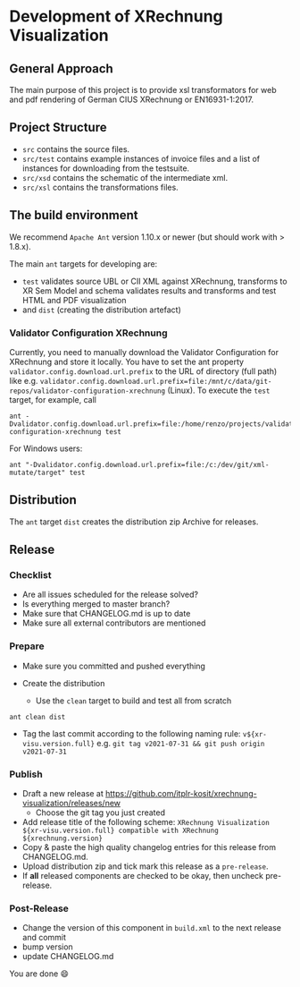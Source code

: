 # Development of XRechnung Visualization

## General Approach

The main purpose of this project is to provide xsl transformators for web and pdf rendering of German CIUS XRechnung or EN16931-1:2017.

## Project Structure

* `src` contains the source files.
* `src/test` contains example instances of invoice files and a list of instances for downloading from the testsuite.
* `src/xsd` contains the schematic of the intermediate xml.
* `src/xsl` contains the transformations files.

## The build environment

We recommend `Apache Ant` version 1.10.x or newer (but should work with > 1.8.x).

The main `ant` targets for developing are:

* `test` validates source UBL or CII XML against XRechnung, transforms to XR Sem Model and schema validates results and transforms and test HTML and PDF visualization
* and `dist` (creating the distribution artefact)

### Validator Configuration XRechnung

Currently, you need to manually download the Validator Configuration for XRechnung and store it locally.
You have to set the ant property `validator.config.download.url.prefix` to the URL of directory (full path) like e.g. `validator.config.download.url.prefix=file:/mnt/c/data/git-repos/validator-configuration-xrechnung` (Linux). 
To execute the `test` target, for example, call

```shell
ant -Dvalidator.config.download.url.prefix=file:/home/renzo/projects/validator-configuration-xrechnung test
```

For Windows users:

```shell
ant "-Dvalidator.config.download.url.prefix=file:/c:/dev/git/xml-mutate/target" test
```

## Distribution

The `ant` target `dist` creates the distribution zip Archive for releases.

## Release

### Checklist

* Are all issues scheduled for the release solved?
* Is everything merged to master branch?
* Make sure that CHANGELOG.md is up to date
* Make sure all external contributors are mentioned


### Prepare

* Make sure you committed and pushed everything 
* Create the distribution 
 
   * Use the `clean` target to build and test all from scratch

```
ant clean dist
```

* Tag the last commit according to the following naming rule: `v${xr-visu.version.full}` e.g.
  `git tag v2021-07-31 && git push origin v2021-07-31` 

### Publish

* Draft a new release at https://github.com/itplr-kosit/xrechnung-visualization/releases/new
  * Choose the git tag you just created
* Add release title of the following scheme: `XRechnung Visualization ${xr-visu.version.full} compatible with XRechnung ${xrechnung.version}`
* Copy & paste the high quality changelog entries for this release from CHANGELOG.md.
* Upload distribution zip and tick mark this release as a `pre-release`.
* If **all** released components are checked to be okay, then uncheck pre-release.

### Post-Release

* Change the version of this component in `build.xml` to the next release and commit
* bump version
* update CHANGELOG.md

You are done :smile:
